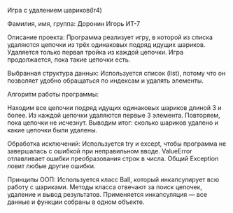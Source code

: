Игра с удалением шариков(lr4)

Фамилия, имя, группа:
Доронин Игорь
ИТ-7

Описание проекта:
Программа реализует игру, в которой из списка удаляются цепочки из трёх одинаковых подряд идущих шариков. 
Удаляется только первая тройка из каждой цепочки. Игра продолжается, пока такие цепочки есть.

Выбранная структура данных:
Используется список (list), потому что он позволяет удобно обращаться по индексам и удалять элементы. 

Алгоритм работы программы:

Находим все цепочки подряд идущих одинаковых шариков длиной 3 и более.
Из каждой цепочки удаляются первые 3 элемента.
Повторяем, пока цепочки не исчезнут.
Выводим итог: сколько шариков удалено и какие цепочки были удалены.

Обработка исключений:
Используется try и except, чтобы программа не завершалась с ошибкой при неправильном вводе.
ValueError отлавливает ошибки преобразования строк в числа.
Общий Exception ловит любые другие ошибки.

Принципы ООП:
Используется класс Ball, который инкапсулирует всю работу с шариками.
Методы класса отвечают за поиск цепочек, удаление и вывод результатов.
Применяется инкапсуляция — все данные и функции собраны в одном объекте.
